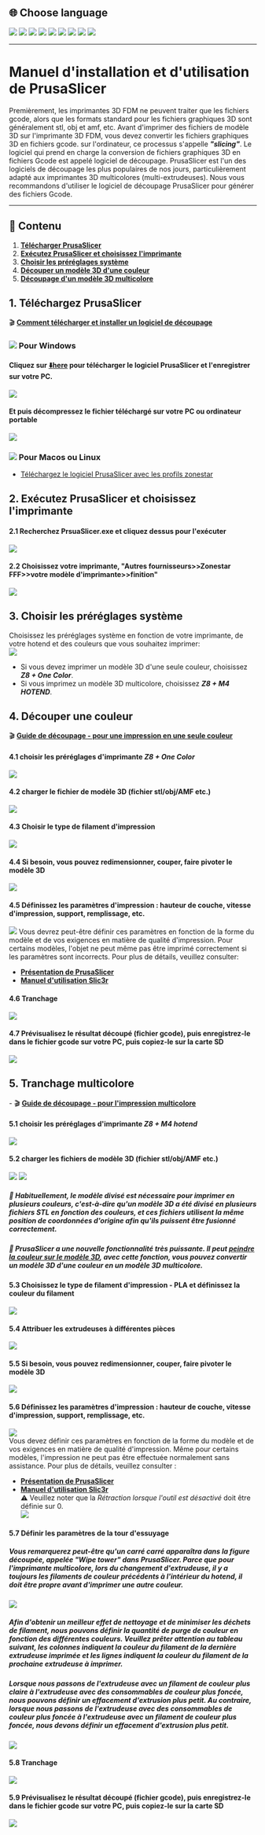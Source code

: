## <a id="choose-language">:globe_with_meridians: Choose language </a>
[![](../lanpic/EN.png)](https://github.com/ZONESTAR3D/Z8P/tree/main/Z8P-MK2/4-SlicingGuide/readme.md)
[![](../lanpic/ES.png)](https://github.com/ZONESTAR3D/Z8P/tree/main/Z8P-MK2/4-SlicingGuide/readme-es.md)
[![](../lanpic/PT.png)](https://github.com/ZONESTAR3D/Z8P/tree/main/Z8P-MK2/4-SlicingGuide/readme-pt.md)
[![](../lanpic/FR.png)](https://github.com/ZONESTAR3D/Z8P/tree/main/Z8P-MK2/4-SlicingGuide/readme-fr.md)
[![](../lanpic/DE.png)](https://github.com/ZONESTAR3D/Z8P/tree/main/Z8P-MK2/4-SlicingGuide/readme-de.md)
[![](../lanpic/IT.png)](https://github.com/ZONESTAR3D/Z8P/tree/main/Z8P-MK2/4-SlicingGuide/readme-it.md)
[![](../lanpic/RU.png)](https://github.com/ZONESTAR3D/Z8P/tree/main/Z8P-MK2/4-SlicingGuide/readme-ru.md)
[![](../lanpic/JP.png)](https://github.com/ZONESTAR3D/Z8P/tree/main/Z8P-MK2/4-SlicingGuide/readme-jp.md)
[![](../lanpic/KR.png)](https://github.com/ZONESTAR3D/Z8P/tree/main/Z8P-MK2/4-SlicingGuide/readme-kr.md)
<!-- [![](../lanpic/SA.png)](https://github.com/ZONESTAR3D/Z8P/tree/main/Z8P-MK2/4-SlicingGuide/readme-ar.md) -->

----
# Manuel d'installation et d'utilisation de PrusaSlicer
Premièrement, les imprimantes 3D FDM ne peuvent traiter que les fichiers gcode, alors que les formats standard pour les fichiers graphiques 3D sont généralement stl, obj et amf, etc. Avant d'imprimer des fichiers de modèle 3D sur l'imprimante 3D FDM, vous devez convertir les fichiers graphiques 3D en fichiers gcode. sur l'ordinateur, ce processus s'appelle ***"slicing"***. Le logiciel qui prend en charge la conversion de fichiers graphiques 3D en fichiers Gcode est appelé logiciel de découpage.
PrusaSlicer est l'un des logiciels de découpage les plus populaires de nos jours, particulièrement adapté aux imprimantes 3D multicolores (multi-extrudeuses). Nous vous recommandons d'utiliser le logiciel de découpage PrusaSlicer pour générer des fichiers Gcode.

----
## :book: Contenu
1. **[Télécharger PrusaSlicer](#a1)**
2. **[Exécutez PrusaSlicer et choisissez l'imprimante](#a2)**
3. **[Choisir les préréglages système](#a3)**
4. **[Découper un modèle 3D d'une couleur](#a4)**
5. **[Découpage d'un modèle 3D multicolore](#a5)**

## <a id="a1">1. Téléchargez PrusaSlicer</a>
:clapper: [**Comment télécharger et installer un logiciel de découpage**](https://youtu.be/SgyXD-kQIeo)
### ![](./pic/win.png) Pour Windows
#### Cliquez sur [:arrow_down:**here**](https://github.com/ZONESTAR3D/Slicing-Guide/releases/tag/PrusaSlicer2.4.2) pour télécharger le logiciel PrusaSlicer et l'enregistrer sur votre PC.
![](./pic/download.gif)
#### Et puis décompressez le fichier téléchargé sur votre PC ou ordinateur portable
![](./pic/unzip.png)
### ![](./pic/macos.png) Pour Macos ou Linux
- [Téléchargez le logiciel PrusaSlicer avec les profils zonestar](https://github.com/ZONESTAR3D/Slicing-Guide/releases/tag/2.4.2)

## <a id="a2">2. Exécutez PrusaSlicer et choisissez l'imprimante </a>
#### 2.1 Recherchez PrsuaSlicer.exe et cliquez dessus pour l'exécuter
![](./pic/run1.png)
#### 2.2 Choisissez votre imprimante, "Autres fournisseurs>>Zonestar FFF>>votre modèle d'imprimante>>finition"
![](./pic/run2.png)

## <a id="a3">3. Choisir les préréglages système</a>
Choisissez les préréglages système en fonction de votre imprimante, de votre hotend et des couleurs que vous souhaitez imprimer:   
![](./pic/run3.png)    
- Si vous devez imprimer un modèle 3D d'une seule couleur, choisissez ***Z8 + One Color***.
- Si vous imprimez un modèle 3D multicolore, choisissez ***Z8 + M4 HOTEND***.

## <a id="a4">4. Découper une couleur</a>
:clapper: [**Guide de découpage - pour une impression en une seule couleur**](https://youtu.be/g-YSgV44Rik)
#### 4.1 choisir les préréglages d'imprimante *Z8 + One Color*
![](./pic/slicing1C-1.png)
#### 4.2 charger le fichier de modèle 3D (fichier stl/obj/AMF etc.)
![](./pic/slicing1C-2.png)
#### 4.3 Choisir le type de filament d'impression
![](./pic/slicing1C-3.png)
#### 4.4 Si besoin, vous pouvez redimensionner, couper, faire pivoter le modèle 3D
![](./pic/slicing1C-4.png)
#### 4.5 Définissez les paramètres d'impression : hauteur de couche, vitesse d'impression, support, remplissage, etc.
![](./pic/slicing1C-5.png)
Vous devrez peut-être définir ces paramètres en fonction de la forme du modèle et de vos exigences en matière de qualité d'impression. Pour certains modèles, l'objet ne peut même pas être imprimé correctement si les paramètres sont incorrects. Pour plus de détails, veuillez consulter:
- [**Présentation de PrusaSlicer**](https://www.prusa3d.com/page/prusaslicer_424/)
- [**Manuel d'utilisation Slic3r**](https://manual.slic3r.org/)
#### 4.6 Tranchage
![](./pic/slicing1C-6.png)
#### 4.7 Prévisualisez le résultat découpé (fichier gcode), puis enregistrez-le dans le fichier gcode sur votre PC, puis copiez-le sur la carte SD   
![](./pic/slicing1C-7.png)

## <a id="a5">5. Tranchage multicolore </a>
- :clapper: [**Guide de découpage - pour l'impression multicolore**](https://youtu.be/AIKrszmxvE4)
#### 5.1 choisir les préréglages d'imprimante *Z8 + M4 hotend*
![](./pic/slicingM4-1.png)
#### 5.2 charger les fichiers de modèle 3D (fichier stl/obj/AMF etc.)
![](./pic/slicingM4-2.png) ![](./pic/slicingM4-21.png)
##### :memo: Habituellement, le modèle divisé est nécessaire pour imprimer en plusieurs couleurs, c'est-à-dire qu'un modèle 3D a été divisé en plusieurs fichiers STL en fonction des couleurs, et ces fichiers utilisent la même position de coordonnées d'origine afin qu'ils puissent être fusionné correctement.
##### :star2: PrusaSlicer a une nouvelle fonctionnalité très puissante. Il peut [peindre la couleur sur le modèle 3D](https://youtu.be/Yx4fKDRGEJ4), avec cette fonction, vous pouvez convertir un modèle 3D d'une couleur en un modèle 3D multicolore.
#### 5.3 Choisissez le type de filament d'impression - PLA et définissez la couleur du filament
![](./pic/slicingM4-3.png)
#### 5.4 Attribuer les extrudeuses à différentes pièces
![](./pic/slicingM4-4.png)
#### 5.5 Si besoin, vous pouvez redimensionner, couper, faire pivoter le modèle 3D
![](./pic/slicingM4-5.png)
#### 5.6 Définissez les paramètres d'impression : hauteur de couche, vitesse d'impression, support, remplissage, etc.
![](./pic/slicingM4-6.png)     
Vous devez définir ces paramètres en fonction de la forme du modèle et de vos exigences en matière de qualité d'impression. Même pour certains modèles, l'impression ne peut pas être effectuée normalement sans assistance. Pour plus de détails, veuillez consulter :
- [**Présentation de PrusaSlicer**](https://www.prusa3d.com/page/prusaslicer_424/)
- [**Manuel d'utilisation Slic3r**](https://manual.slic3r.org/)    
:warning: Veuillez noter que la *Rétraction lorsque l'outil est désactivé* doit être définie sur 0.    
![](./pic/slicingM4-7.jpg)
#### 5.7 Définir les paramètres de la tour d'essuyage
##### Vous remarquerez peut-être qu'un carré carré apparaîtra dans la figure découpée, appelée "Wipe tower" dans PrusaSlicer. Parce que pour l'imprimante multicolore, lors du changement d'extrudeuse, il y a toujours les filaments de couleur précédents à l'intérieur du hotend, il doit être propre avant d'imprimer une autre couleur.    
![](./pic/slicingM4-71.png)
##### Afin d'obtenir un meilleur effet de nettoyage et de minimiser les déchets de filament, nous pouvons définir la quantité de purge de couleur en fonction des différentes couleurs. Veuillez prêter attention au tableau suivant, les colonnes indiquent la couleur du filament de la dernière extrudeuse imprimée et les lignes indiquent la couleur du filament de la prochaine extrudeuse à imprimer.
##### Lorsque nous passons de l'extrudeuse avec un filament de couleur plus claire à l'extrudeuse avec des consommables de couleur plus foncée, nous pouvons définir un effacement d'extrusion plus petit. Au contraire, lorsque nous passons de l'extrudeuse avec des consommables de couleur plus foncée à l'extrudeuse avec un filament de couleur plus foncée, nous devons définir un effacement d'extrusion plus petit.    
![](./pic/slicingM4-72.png)
#### 5.8 Tranchage
![](./pic/slicingM4-8.png)
#### 5.9 Prévisualisez le résultat découpé (fichier gcode), puis enregistrez-le dans le fichier gcode sur votre PC, puis copiez-le sur la carte SD
![](./pic/slicingM4-9.png)